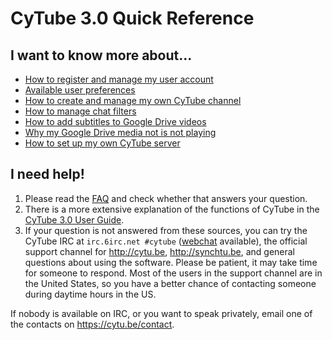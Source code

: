 
# CyTube 3.0 Quick Reference

## I want to know more about...

* [How to register and manage my user account](account-mgmt.md)
* [Available user preferences](user-settings.md)
* [How to create and manage my own CyTube channel](channel-mgmt.md)
* [How to manage chat filters](chat-filters.md)
* [How to add subtitles to Google Drive videos](google-drive-subtitles.md)
* [Why my Google Drive media not is not playing](gdrive-script-install.md)
* [How to set up my own CyTube server](cytube-3-install.md)

## I need help!

1. Please read the [FAQ](https://github.com/calzoneman/sync/wiki/Frequently-Asked-Questions) and check whether that answers your question.
2. There is a more extensive explanation of the functions of CyTube in the [CyTube 3.0 User Guide](https://github.com/calzoneman/sync/wiki/CyTube-3.0-User-Guide).
3. If your question is not answered from these sources,  you can try the CyTube IRC at `irc.6irc.net #cytube` ([webchat](https://webchat.6irc.net/?channels=cytube) available), the official support channel for http://cytu.be, http://synchtu.be, and general questions about using the software.  Please be patient, it may take time for someone to respond. Most of the users in the support channel are in the United States, so you have a better chance of contacting someone during daytime hours in the US.

If nobody is available on IRC, or you want to speak privately, email one of the contacts on https://cytu.be/contact.

